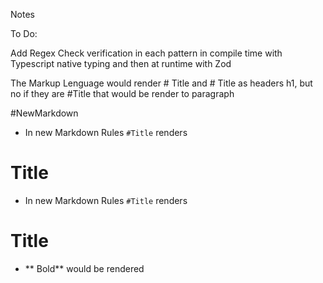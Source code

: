 Notes

To Do:

Add Regex Check verification in each pattern in compile time with Typescript native typing and then at runtime with Zod

The Markup Lenguage would render # Title and #       Title as headers h1, but no if they are #Title that would be render to paragraph

#NewMarkdown

+ In new Markdown Rules `#Title` renders

# Title

+ In new Markdown Rules `#Title` renders

# Title

+ ** Bold** would be rendered 